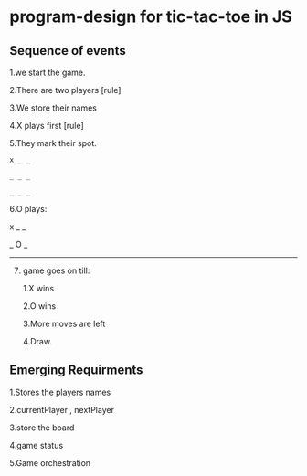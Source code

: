 # program-design for tic-tac-toe in JS

## Sequence of events

1.we start the game.

2.There are two players [rule]

3.We store their names

4.X plays first [rule]

5.They mark their spot.

    x _ _
    
    _ _ _
    
    _ _ _
    
6.O plays:

   x _ _
   
   _ O _
   
   _ _ _
   
  7. game goes on till:
     
     1.X wins
     
     2.O wins
     
     3.More moves are left
     
     4.Draw.

## Emerging Requirments

1.Stores the players names

2.currentPlayer , nextPlayer

3.store the board

4.game status

5.Game orchestration
